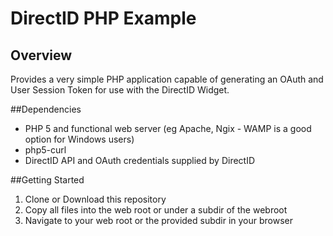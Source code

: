 # DirectID PHP Example
## Overview
Provides a very simple PHP application capable of generating an OAuth and User Session Token for use with the DirectID Widget.

##Dependencies
* PHP 5 and functional web server (eg Apache, Ngix - WAMP is a good option for Windows users)
* php5-curl
* DirectID API and OAuth credentials supplied by DirectID

##Getting Started
1. Clone or Download this repository
2. Copy all files into the web root or under a subdir of the webroot
3. Navigate to your web root or the provided subdir in your browser